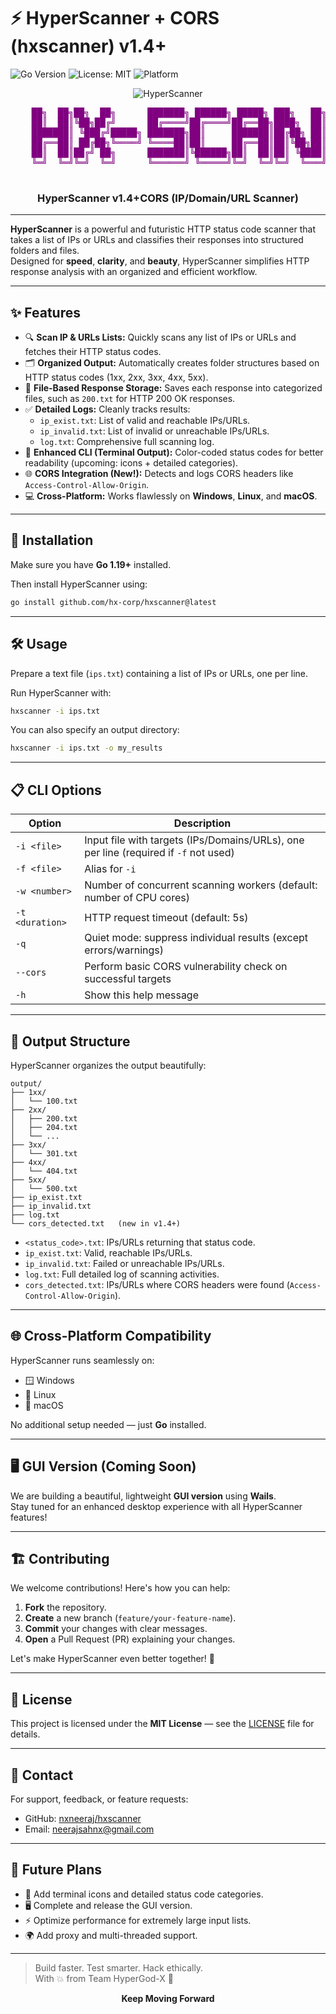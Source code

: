 # ⚡ HyperScanner + CORS (hxscanner) v1.4+
  ![Go Version](https://img.shields.io/badge/Go-1.17+-00ADD8?style=flat&logo=go)
![License: MIT](https://img.shields.io/badge/License-MIT-green.svg)
![Platform](https://img.shields.io/badge/Platform-linux%20%7C%20macOS%20%7C%20windows-blue)
<p align="center">
  <img src="https://img.shields.io/badge/HyperScanner-purple?style=for-the-badge&logoColor=white" alt="HyperScanner" />
</p>

<p align="center">
  
  <pre style="color: purple;">
    ██╗  ██╗██╗  ██╗      ███████╗ ██████╗ █████╗ ███╗   ██╗███╗   ██╗███████╗██████╗
    ██║  ██║╚██╗██╔╝      ██╔════╝██╔════╝██╔══██╗████╗  ██║████╗  ██║██╔════╝██╔══██╗
    ███████║ ╚███╔╝█████╗ ███████╗██║     ███████║██╔██╗ ██║██╔██╗ ██║█████╗  ██████╔╝
    ██╔══██║ ██╔██╗╚════╝ ╚════██║██║     ██╔══██║██║╚██╗██║██║╚██╗██║██╔══╝  ██╔══██╗
    ██║  ██║██╔╝ ██╗      ███████║╚██████╗██║  ██║██║ ╚████║██║ ╚████║███████╗██║  ██║
    ╚═╝  ╚═╝╚═╝  ╚═╝      ╚══════╝ ╚═════╝╚═╝  ╚═╝╚═╝  ╚═══╝╚═╝  ╚═══╝╚══════╝╚═╝  ╚═╝
  </pre>

  <h3 align="center">HyperScanner v1.4+CORS (IP/Domain/URL Scanner)</h3>

</p>

---

**HyperScanner** is a powerful and futuristic HTTP status code scanner that takes a list of IPs or URLs and classifies their responses into structured folders and files.  
Designed for **speed**, **clarity**, and **beauty**, HyperScanner simplifies HTTP response analysis with an organized and efficient workflow.

---

## ✨ Features

- 🔍 **Scan IP & URLs Lists:** Quickly scans any list of IPs or URLs and fetches their HTTP status codes.
- 🗂️ **Organized Output:** Automatically creates folder structures based on HTTP status codes (1xx, 2xx, 3xx, 4xx, 5xx).
- 📁 **File-Based Response Storage:** Saves each response into categorized files, such as `200.txt` for HTTP 200 OK responses.
- ✅ **Detailed Logs:** Cleanly tracks results:
  - `ip_exist.txt`: List of valid and reachable IPs/URLs.
  - `ip_invalid.txt`: List of invalid or unreachable IPs/URLs.
  - `log.txt`: Comprehensive full scanning log.
- 🎨 **Enhanced CLI (Terminal Output):** Color-coded status codes for better readability (upcoming: icons + detailed categories).
- 🌐 **CORS Integration (New!):** Detects and logs CORS headers like `Access-Control-Allow-Origin`.
- 💻 **Cross-Platform:** Works flawlessly on **Windows**, **Linux**, and **macOS**.

---

## 🚀 Installation

Make sure you have **Go 1.19+** installed.

Then install HyperScanner using:

```bash
go install github.com/hx-corp/hxscanner@latest
```

---

## 🛠️ Usage

Prepare a text file (`ips.txt`) containing a list of IPs or URLs, one per line.

Run HyperScanner with:

```bash
hxscanner -i ips.txt
```

You can also specify an output directory:

```bash
hxscanner -i ips.txt -o my_results
```

---

## 📋 CLI Options

| Option        | Description |
| ------------- | ------------ |
| `-i <file>`   | Input file with targets (IPs/Domains/URLs), one per line (required if `-f` not used) |
| `-f <file>`   | Alias for `-i` |
| `-w <number>` | Number of concurrent scanning workers (default: number of CPU cores) |
| `-t <duration>` | HTTP request timeout (default: 5s) |
| `-q`          | Quiet mode: suppress individual results (except errors/warnings) |
| `--cors`      | Perform basic CORS vulnerability check on successful targets |
| `-h`          | Show this help message |

---

## 📂 Output Structure

HyperScanner organizes the output beautifully:

```plaintext
output/
├── 1xx/
│   └── 100.txt
├── 2xx/
│   ├── 200.txt
│   ├── 204.txt
│   └── ...
├── 3xx/
│   └── 301.txt
├── 4xx/
│   └── 404.txt
├── 5xx/
│   └── 500.txt
├── ip_exist.txt
├── ip_invalid.txt
├── log.txt
└── cors_detected.txt   (new in v1.4+)
```

- `<status_code>.txt`: IPs/URLs returning that status code.
- `ip_exist.txt`: Valid, reachable IPs/URLs.
- `ip_invalid.txt`: Failed or unreachable IPs/URLs.
- `log.txt`: Full detailed log of scanning activities.
- `cors_detected.txt`: IPs/URLs where CORS headers were found (`Access-Control-Allow-Origin`).

---

## 🌐 Cross-Platform Compatibility

HyperScanner runs seamlessly on:

- 🪟 Windows
- 🐧 Linux
- 🍎 macOS

No additional setup needed — just **Go** installed.

---

## 🖥️ GUI Version (Coming Soon)

We are building a beautiful, lightweight **GUI version** using **Wails**.  
Stay tuned for an enhanced desktop experience with all HyperScanner features!

---

## 🏗️ Contributing

We welcome contributions! Here's how you can help:

1. **Fork** the repository.
2. **Create** a new branch (`feature/your-feature-name`).
3. **Commit** your changes with clear messages.
4. **Open** a Pull Request (PR) explaining your changes.

Let's make HyperScanner even better together! 🌟

---

## 📄 License

This project is licensed under the **MIT License** — see the [LICENSE](LICENSE) file for details.

---

## 📧 Contact

For support, feedback, or feature requests:

- GitHub: [nxneeraj/hxscanner](https://github.com/nxneeraj/hxscanner)
- Email: neerajsahnx@gmail.com

---

## 🔮 Future Plans

- 🎯 Add terminal icons and detailed status code categories.
- 🖥️ Complete and release the GUI version.
- ⚡ Optimize performance for extremely large input lists.
- 🌍 Add proxy and multi-threaded support.

------

> Build faster. Test smarter. Hack ethically.  
> With 💥 from Team HyperGod-X 👾
<p align="center"><strong> Keep Moving Forward </strong></p>
